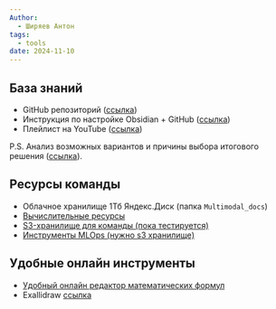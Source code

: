 ```yaml
---
Author:
  - Ширяев Антон
tags:
  - tools
date: 2024-11-10
---
```

## База знаний

- GitHub репозиторий ([ссылка](https://github.com/medphisiker/multimodal_models_for_docs_wiki))    
- Инструкция по настройке Obsidian + GitHub ([ссылка](obsidian://open?vault=multimodal_models_for_docs_wiki&file=cards%2F%D0%9D%D0%B0%D1%81%D1%82%D1%80%D0%BE%D0%B9%D0%BA%D0%B0%20%D1%80%D0%B0%D1%81%D0%BF%D1%80%D0%B5%D0%B4%D0%B5%D0%BB%D0%B5%D0%BD%D0%BD%D0%BE%D0%B9%20%D0%91%D0%B0%D0%B7%D1%8B%20%D0%B7%D0%BD%D0%B0%D0%BD%D0%B8%D0%B9%20%D1%81%20Obsidian%20%D0%B8%20Git))   
- Плейлист на YouTube ([ссылка](https://www.youtube.com/playlist?list=PL71idmSpGAF18vcFmL17-zLwCCUySTTk7))

P.S. Анализ возможных вариантов и причины выбора итогового решения ([ссылка](../cards/Варианты%20Базы%20знаний%20(Вики)%20для%20команды.md)).

## Ресурсы команды

* Облачное хранилище 1Тб Яндекс.Диск (папка `Multimodal_docs`)
* [Вычислительные ресурсы](Вычислительные%20ресурсы.md)
* [S3-хранилище для команды (пока тестируется)](S3-хранилище%20для%20команды%20(пока%20тестируется).md)
* [Инструменты MLOps (нужно s3 хранилище)](Инструменты%20MLOps%20(нужно%20s3%20хранилище).md)

## Удобные онлайн инструменты

* [Удобный онлайн редактор математических формул](Удобный%20онлайн%20редактор%20математических%20формул.md)
* Exallidraw [ссылка](https://excalidraw.com/)




